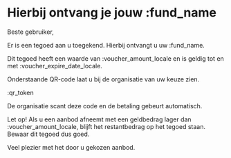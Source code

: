 # Hierbij ontvang je jouw :fund_name

Beste gebruiker,

Er is een tegoed aan u toegekend. Hierbij ontvangt u uw :fund_name.
&nbsp;

Dit tegoed heeft een waarde van :voucher_amount_locale en is geldig tot en met :voucher_expire_date_locale.  

Onderstaande QR-code laat u bij de organisatie van uw keuze zien.
&nbsp;

:qr_token

De organisatie scant deze code en de betaling gebeurt automatisch.
&nbsp;

Let op! Als u een aanbod afneemt met een geldbedrag lager dan :voucher_amount_locale, blijft het restantbedrag op het tegoed staan.
Bewaar dit tegoed dus goed.
&nbsp;

Veel plezier met het door u gekozen aanbod.
